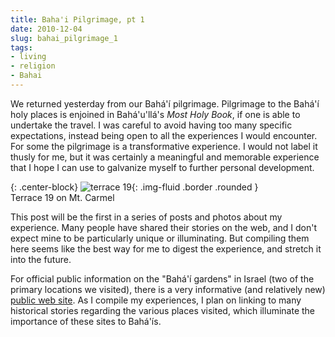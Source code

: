 ```yaml
---
title: Baha'i Pilgrimage, pt 1
date: 2010-12-04
slug: bahai_pilgrimage_1
tags:
- living
- religion
- Bahai
---
```


We returned yesterday from our Bah&aacute;'&iacute; pilgrimage. Pilgrimage to
the Bah&aacute;'&iacute; holy places is enjoined in Bah&aacute;'u'll&aacute;'s
_Most Holy Book_, if one is able to undertake the travel. I was careful to avoid
having too many specific expectations, instead being open to all the experiences
I would encounter. For some the pilgrimage is a transformative experience. I
would not label it thusly for me, but it was certainly a meaningful and
memorable experience that I hope I can use to galvanize myself to further
personal development.

{: .center-block}
![terrace 19](http://lh6.ggpht.com/_mZAPo8ePwc4/TPqvNRxyJOI/AAAAAAAAAoo/YlsxXQQeG7s/s400/IMG_2299.JPG){: .img-fluid .border .rounded }<br>
Terrace 19 on Mt. Carmel

This post will be the first in a series of posts and photos about my experience.
Many people have shared their stories on the web, and I don't expect mine to be
particularly unique or illuminating. But compiling them here seems like the best
way for me to digest the experience, and stretch it into the future.

For official public information on the "Bah&aacute;'&iacute; gardens" in Israel
(two of the primary locations we visited), there is a very informative (and
relatively new) [public web site](http://www.ganbahai.org.il/en/). As
I compile my experiences, I plan on linking to many historical stories regarding
the various places visited, which illuminate the importance of these sites to
Bah&aacute;'&iacute;s.
